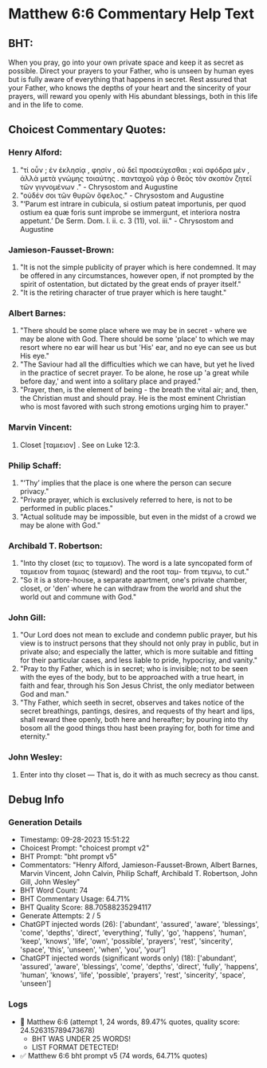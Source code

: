 # Matthew 6:6 Commentary Help Text

## BHT:
When you pray, go into your own private space and keep it as secret as possible. Direct your prayers to your Father, who is unseen by human eyes but is fully aware of everything that happens in secret. Rest assured that your Father, who knows the depths of your heart and the sincerity of your prayers, will reward you openly with His abundant blessings, both in this life and in the life to come.

## Choicest Commentary Quotes:
### Henry Alford:
1. "τί οὖν ; ἐν ἐκλησίᾳ , φησίν , οὐ δεῖ προσεύχεσθαι ; καὶ σφόδρα μέν , ἀλλὰ μετὰ γνώμης τοιαύτης . πανταχοῦ γὰρ ὁ θεὸς τὸν σκοπὸν ζητεῖ τῶν γιγνομένων ." - Chrysostom and Augustine
2. "οὐδέν σοι τῶν θυρῶν ὄφελος." - Chrysostom and Augustine
3. "‘Parum est intrare in cubicula, si ostium pateat importunis, per quod ostium ea quæ foris sunt improbe se immergunt, et interiora nostra appetunt.’ De Serm. Dom. l. ii. c. 3 (11), vol. iii." - Chrysostom and Augustine

### Jamieson-Fausset-Brown:
1. "It is not the simple publicity of prayer which is here condemned. It may be offered in any circumstances, however open, if not prompted by the spirit of ostentation, but dictated by the great ends of prayer itself."
2. "It is the retiring character of true prayer which is here taught."

### Albert Barnes:
1. "There should be some place where we may be in secret - where we may be alone with God. There should be some 'place' to which we may resort where no ear will hear us but 'His' ear, and no eye can see us but His eye."
2. "The Saviour had all the difficulties which we can have, but yet he lived in the practice of secret prayer. To be alone, he rose up 'a great while before day,' and went into a solitary place and prayed."
3. "Prayer, then, is the element of being - the breath the vital air; and, then, the Christian must and should pray. He is the most eminent Christian who is most favored with such strong emotions urging him to prayer."

### Marvin Vincent:
1. Closet [ταμιειον] . See on Luke 12:3.

### Philip Schaff:
1. "‘Thy’ implies that the place is one where the person can secure privacy."
2. "Private prayer, which is exclusively referred to here, is not to be performed in public places."
3. "Actual solitude may be impossible, but even in the midst of a crowd we may be alone with God."

### Archibald T. Robertson:
1. "Into thy closet (εις το ταμειον). The word is a late syncopated form of ταμιειον from ταμιας (steward) and the root ταμ- from τεμνω, to cut."
2. "So it is a store-house, a separate apartment, one's private chamber, closet, or 'den' where he can withdraw from the world and shut the world out and commune with God."

### John Gill:
1. "Our Lord does not mean to exclude and condemn public prayer, but his view is to instruct persons that they should not only pray in public, but in private also; and especially the latter, which is more suitable and fitting for their particular cases, and less liable to pride, hypocrisy, and vanity."
2. "Pray to thy Father, which is in secret; who is invisible; not to be seen with the eyes of the body, but to be approached with a true heart, in faith and fear, through his Son Jesus Christ, the only mediator between God and man."
3. "Thy Father, which seeth in secret, observes and takes notice of the secret breathings, pantings, desires, and requests of thy heart and lips, shall reward thee openly, both here and hereafter; by pouring into thy bosom all the good things thou hast been praying for, both for time and eternity."

### John Wesley:
1. Enter into thy closet — That is, do it with as much secrecy as thou canst.


## Debug Info
### Generation Details
- Timestamp: 09-28-2023 15:51:22
- Choicest Prompt: "choicest prompt v2"
- BHT Prompt: "bht prompt v5"
- Commentators: "Henry Alford, Jamieson-Fausset-Brown, Albert Barnes, Marvin Vincent, John Calvin, Philip Schaff, Archibald T. Robertson, John Gill, John Wesley"
- BHT Word Count: 74
- BHT Commentary Usage: 64.71%
- BHT Quality Score: 88.70588235294117
- Generate Attempts: 2 / 5
- ChatGPT injected words (26):
	['abundant', 'assured', 'aware', 'blessings', 'come', 'depths', 'direct', 'everything', 'fully', 'go', 'happens', 'human', 'keep', 'knows', 'life', 'own', 'possible', 'prayers', 'rest', 'sincerity', 'space', 'this', 'unseen', 'when', 'you', 'your']
- ChatGPT injected words (significant words only) (18):
	['abundant', 'assured', 'aware', 'blessings', 'come', 'depths', 'direct', 'fully', 'happens', 'human', 'knows', 'life', 'possible', 'prayers', 'rest', 'sincerity', 'space', 'unseen']

### Logs
- 🔄 Matthew 6:6 (attempt 1, 24 words, 89.47% quotes, quality score: 24.526315789473678) 
	- BHT WAS UNDER 25 WORDS! 
	- LIST FORMAT DETECTED!
- ✅ Matthew 6:6 bht prompt v5 (74 words, 64.71% quotes)